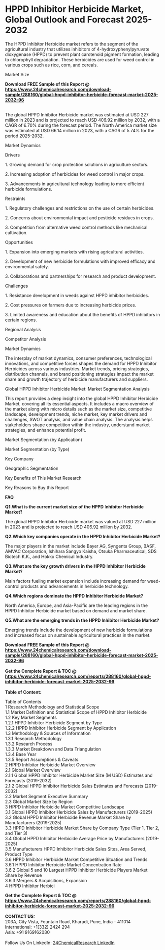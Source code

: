 <h1>HPPD Inhibitor Herbicide Market, Global Outlook and Forecast 2025-2032</h1><p>The HPPD Inhibitor Herbicide market refers to the segment of the agricultural industry that utilizes inhibitors of 4-hydroxyphenylpyruvate dioxygenase (HPPD) to prevent plant carotenoid pigment formation, leading to chlorophyll degradation. These herbicides are used for weed control in various crops such as rice, corn, and cereals.</p><p>
Market Size</p><p>
</p><div><b>Download FREE Sample of this Report @ 
            <a href="https://www.24chemicalresearch.com/download-sample/288160/global-hppd-inhibitor-herbicide-forecast-market-2025-2032-96">
            https://www.24chemicalresearch.com/download-sample/288160/global-hppd-inhibitor-herbicide-forecast-market-2025-2032-96</a></b></div><br><p>The global HPPD Inhibitor Herbicide market was estimated at USD 227 million in 2023 and is projected to reach USD 406.92 million by 2032, with a CAGR of 6.70% during the forecast period. The North America market size was estimated at USD 66.14 million in 2023, with a CAGR of 5.74% for the period 2025-2032.</p><p>
Market Dynamics</p><p>
Drivers</p><p>
</p><p>1. Growing demand for crop protection solutions in agriculture sectors.</p><p>
</p><p>2. Increasing adoption of herbicides for weed control in major crops.</p><p>
</p><p>3. Advancements in agricultural technology leading to more efficient herbicide formulations.</p><p>
Restraints</p><p>
</p><p>1. Regulatory challenges and restrictions on the use of certain herbicides.</p><p>
</p><p>2. Concerns about environmental impact and pesticide residues in crops.</p><p>
</p><p>3. Competition from alternative weed control methods like mechanical cultivation.</p><p>
Opportunities</p><p>
</p><p>1. Expansion into emerging markets with rising agricultural activities.</p><p>
</p><p>2. Development of new herbicide formulations with improved efficacy and environmental safety.</p><p>
</p><p>3. Collaborations and partnerships for research and product development.</p><p>
Challenges</p><p>
</p><p>1. Resistance development in weeds against HPPD inhibitor herbicides.</p><p>
</p><p>2. Cost pressures on farmers due to increasing herbicide prices.</p><p>
</p><p>3. Limited awareness and education about the benefits of HPPD inhibitors in certain regions.</p><p>
Regional Analysis</p><p>
</p><p>
Competitor Analysis</p><p>
</p><p>

Market Dynamics</p><p>
</p><p>The interplay of market dynamics, consumer preferences, technological innovations, and competitive forces shapes the demand for HPPD Inhibitor Herbicides across various industries. Market trends, pricing strategies, distribution channels, and brand positioning strategies impact the market share and growth trajectory of herbicide manufacturers and suppliers.</p><p>
Global HPPD Inhibitor Herbicide Market: Market Segmentation Analysis</p><p>
</p><p>This report provides a deep insight into the global HPPD Inhibitor Herbicide Market, covering all its essential aspects. It includes a macro overview of the market along with micro details such as the market size, competitive landscape, development trends, niche market, key market drivers and challenges, SWOT analysis, and value chain analysis. The analysis helps stakeholders shape competition within the industry, understand market strategies, and enhance potential profit.</p><p>
Market Segmentation (by Application)</p><p>
</p><p>
Market Segmentation (by Type)</p><p>
</p><p>
Key Company</p><p>
</p><p>
Geographic Segmentation</p><p>
</p><p>
Key Benefits of This Market Research</p><p>
</p><p>
Key Reasons to Buy this Report</p><p>
</p><p>
</p><p>
</p><p>
<strong>FAQ </strong></p><p>
<strong>Q1.What is the current market size of the HPPD Inhibitor Herbicide Market?</strong></p><p>
</p><p>The global HPPD Inhibitor Herbicide market was valued at USD 227 million in 2023 and is projected to reach USD 406.92 million by 2032.</p><p>
<strong>Q2.Which key companies operate in the HPPD Inhibitor Herbicide Market?</strong></p><p>
</p><p>The major players in the market include Bayer AG, Syngenta Group, BASF, AMVAC Corporation, Ishihara Sangyo Kaisha, Otsuka Pharmaceutical, SDS Biotech K.K., and Hokko Chemical Industry.</p><p>
<strong>Q3.What are the key growth drivers in the HPPD Inhibitor Herbicide Market?</strong></p><p>
</p><p>Main factors fueling market expansion include increasing demand for weed-control products and advancements in herbicide technology.</p><p>
<strong>Q4.Which regions dominate the HPPD Inhibitor Herbicide Market?</strong></p><p>
</p><p>North America, Europe, and Asia-Pacific are the leading regions in the HPPD Inhibitor Herbicide market based on demand and market share.</p><p>
<strong>Q5.What are the emerging trends in the HPPD Inhibitor Herbicide Market?</strong></p><p>
</p><p>Emerging trends include the development of new herbicide formulations and increased focus on sustainable agricultural practices in the market.</p><div><b>Download FREE Sample of this Report @ 
            <a href="https://www.24chemicalresearch.com/download-sample/288160/global-hppd-inhibitor-herbicide-forecast-market-2025-2032-96">
            https://www.24chemicalresearch.com/download-sample/288160/global-hppd-inhibitor-herbicide-forecast-market-2025-2032-96</a></b></div><br><div><b>Get the Complete Report & TOC @ 
            <a href="https://www.24chemicalresearch.com/reports/288160/global-hppd-inhibitor-herbicide-forecast-market-2025-2032-96">
            https://www.24chemicalresearch.com/reports/288160/global-hppd-inhibitor-herbicide-forecast-market-2025-2032-96</a></b></div><br>
            <b>Table of Content:</b><p>Table of Contents<br />
1 Research Methodology and Statistical Scope<br />
1.1 Market Definition and Statistical Scope of HPPD Inhibitor Herbicide<br />
1.2 Key Market Segments<br />
1.2.1 HPPD Inhibitor Herbicide Segment by Type<br />
1.2.2 HPPD Inhibitor Herbicide Segment by Application<br />
1.3 Methodology & Sources of Information<br />
1.3.1 Research Methodology<br />
1.3.2 Research Process<br />
1.3.3 Market Breakdown and Data Triangulation<br />
1.3.4 Base Year<br />
1.3.5 Report Assumptions & Caveats<br />
2 HPPD Inhibitor Herbicide Market Overview<br />
2.1 Global Market Overview<br />
2.1.1 Global HPPD Inhibitor Herbicide Market Size (M USD) Estimates and Forecasts (2019-2032)<br />
2.1.2 Global HPPD Inhibitor Herbicide Sales Estimates and Forecasts (2019-2032)<br />
2.2 Market Segment Executive Summary<br />
2.3 Global Market Size by Region<br />
3 HPPD Inhibitor Herbicide Market Competitive Landscape<br />
3.1 Global HPPD Inhibitor Herbicide Sales by Manufacturers (2019-2025)<br />
3.2 Global HPPD Inhibitor Herbicide Revenue Market Share by Manufacturers (2019-2025)<br />
3.3 HPPD Inhibitor Herbicide Market Share by Company Type (Tier 1, Tier 2, and Tier 3)<br />
3.4 Global HPPD Inhibitor Herbicide Average Price by Manufacturers (2019-2025)<br />
3.5 Manufacturers HPPD Inhibitor Herbicide Sales Sites, Area Served, Product Type<br />
3.6 HPPD Inhibitor Herbicide Market Competitive Situation and Trends<br />
3.6.1 HPPD Inhibitor Herbicide Market Concentration Rate<br />
3.6.2 Global 5 and 10 Largest HPPD Inhibitor Herbicide Players Market Share by Revenue<br />
3.6.3 Mergers & Acquisitions, Expansion<br />
4 HPPD Inhibitor Herbici</p><div><b>Get the Complete Report & TOC @ 
            <a href="https://www.24chemicalresearch.com/reports/288160/global-hppd-inhibitor-herbicide-forecast-market-2025-2032-96">
            https://www.24chemicalresearch.com/reports/288160/global-hppd-inhibitor-herbicide-forecast-market-2025-2032-96</a></b></div><br><b>CONTACT US:</b><br>
            203A, City Vista, Fountain Road, Kharadi, Pune, India - 411014<br>
            International: +1(332) 2424 294<br>
            Asia: +91 9169162030 <br><br>
            Follow Us On LinkedIn: <a href="https://www.linkedin.com/company/24chemicalresearch/">24ChemicalResearch LinkedIn</a>